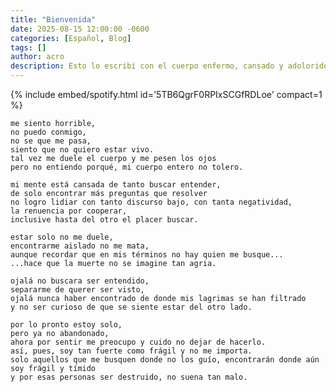 ```yaml
---
title: "Bienvenida"
date: 2025-08-15 12:00:00 -0600
categories: [Español, Blog]
tags: []
author: acro 
description: Esto lo escribí con el cuerpo enfermo, cansado y adolorido 
---
```


{% include embed/spotify.html id='5TB6QgrF0RPIxSCGfRDLoe' compact=1 %}


<div class="poema">

    me siento horrible,
    no puedo conmigo, 
    no se que me pasa, 
    siento que no quiero estar vivo.
    tal vez me duele el cuerpo y me pesen los ojos
    pero no entiendo porqué, mi cuerpo entero no tolero.

    mi mente está cansada de tanto buscar entender,
    de solo encontrar más preguntas que resolver
    no logro lidiar con tanto discurso bajo, con tanta negatividad,
    la renuencia por cooperar,
    inclusive hasta del otro el placer buscar.

    estar solo no me duele,
    encontrarme aislado no me mata,
    aunque recordar que en mis términos no hay quien me busque...
    ...hace que la muerte no se imagine tan agria.

    ojalá no buscara ser entendido,
    separarme de querer ser visto,
    ojalá nunca haber encontrado de donde mis lagrimas se han filtrado
    y no ser curioso de que se siente estar del otro lado.

    por lo pronto estoy solo,
    pero ya no abandonado,
    ahora por sentir me preocupo y cuido no dejar de hacerlo.
    así, pues, soy tan fuerte como frágil y no me importa.
    solo aquellos que me busquen donde no los guío, encontrarán donde aún soy frágil y tímido
    y por esas personas ser destruido, no suena tan malo.
</div>

<!--more-->
